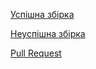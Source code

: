 [Успішна збірка](https://travis-ci.org/SunRiseGG/Lab1Integration/builds/655581954)

[Неуспішна збірка](https://travis-ci.org/SunRiseGG/Lab1Integration/builds/655581164)

[Pull Request](https://travis-ci.org/SunRiseGG/Lab1Integration/builds/655583524)
